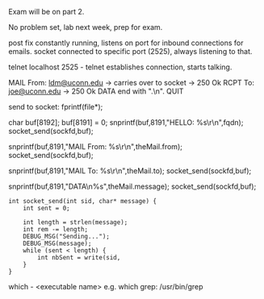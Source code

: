 Exam will be on part 2.

No problem set, lab next week, prep for exam.

post fix constantly running, listens on port for inbound connections for emails. socket connected to specific port (2525), always listening to that.

telnet localhost 2525 - telnet establishes connection, starts talking.

MAIL From: ldm@uconn.edu
-> carries over to socket
-> 250 Ok
RCPT To: joe@uconn.edu
-> 250 Ok
DATA
end with ".\n".
QUIT


send to socket:
fprintf(file*);


char buf[8192];
buf[8191] = 0;
snprintf(buf,8191,"HELLO: %s\r\n",fqdn);
socket_send(sockfd,buf);

snprintf(buf,8191,"MAIL From: %s\r\n",theMail.from);
socket_send(sockfd,buf);

snprintf(buf,8191,"MAIL To: %s\r\n",theMail.to);
socket_send(sockfd,buf);

snprintf(buf,8191,"DATA\n%s",theMail.message);
socket_send(sockfd,buf);

```
int socket_send(int sid, char* message) {
	int sent = 0;
	
	int length = strlen(message);
	int rem -= length;
	DEBUG_MSG("Sending...");
	DEBUG_MSG(message);
	while (sent < length) {
		int nbSent = write(sid, 
	}
}
```


which - \<executable name\>
e.g. which grep: /usr/bin/grep